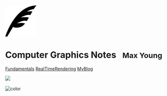 ![logo](favicon.ico)

# Computer Graphics Notes &nbsp;&nbsp;<small>Max Young</small>

<!-- A magical documentation site generator.

- Simple and lightweight
- No statically built html files
- Multiple themes -->

[Fundamentals](docs/FundamentalsofComputerGraphics/)
[RealTimeRendering](docs/RealTimeRendering/)
[MyBlog](https://max-young.github.io/)

![](https://source.unsplash.com/random/?mathematics,science)

![color](#f0f0f0)